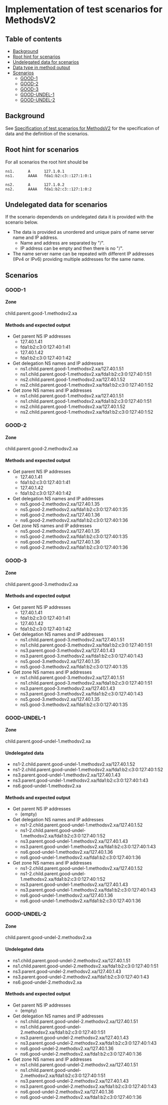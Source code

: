 # Implementation of test scenarios for MethodsV2


## Table of contents

* [Background](#background)
* [Root hint for scenarios](#root-hint-for-scenarios)
* [Undelegated data for scenarios](#undelegated-data-for-scenarios)
* [Data type in method output](#data-type-in-method-output)
* [Scenarios](#scenarios)
  * [GOOD-1](#good-1)
  * [GOOD-2](#good-2)
  * [GOOD-3](#good-3)
  * [GOOD-UNDEL-1](#good-undel-1)
  * [GOOD-UNDEL-2](#good-undel-2)

## Background

See [Specification of test scenarios for MethodsV2] for the specification of
data and the definition of the scenarios.

## Root hint for scenarios

For all scenarios the root hint should be

```
ns1.      A      127.1.0.1
ns1.      AAAA   fda1:b2:c3::127:1:0:1

ns2.      A      127.1.0.2
ns2.      AAAA   fda1:b2:c3::127:1:0:2
```

## Undelegated data for scenarios

If the scenario dependends on undelegated data it is provided with the
scenario below.
* The data is provided as unordered and unique pairs of name server name and IP
  address.
  * Name and address are separated by "/".
  * IP address can be empty and then there is no "/".
* The name server name can be repeated with different IP addresses (IPv4 or
  IPv6) providing multiple addresses for the same name.

## Scenarios

### GOOD-1

#### Zone

child.parent.good-1.methodsv2.xa

#### Methods and expected output
* Get parent NS IP addresses
  * 127.40.1.41
  * fda1:b2:c3:0:127:40:1:41
  * 127.40.1.42
  * fda1:b2:c3:0:127:40:1:42
* Get delegation NS names and IP addresses
  * ns1.child.parent.good-1.methodsv2.xa/127.40.1.51
  * ns1.child.parent.good-1.methodsv2.xa/fda1:b2:c3:0:127:40:1:51
  * ns2.child.parent.good-1.methodsv2.xa/127.40.1.52
  * ns2.child.parent.good-1.methodsv2.xa/fda1:b2:c3:0:127:40:1:52
* Get zone NS names and IP addresses
  * ns1.child.parent.good-1.methodsv2.xa/127.40.1.51
  * ns1.child.parent.good-1.methodsv2.xa/fda1:b2:c3:0:127:40:1:51
  * ns2.child.parent.good-1.methodsv2.xa/127.40.1.52
  * ns2.child.parent.good-1.methodsv2.xa/fda1:b2:c3:0:127:40:1:52

### GOOD-2

#### Zone

child.parent.good-2.methodsv2.xa

#### Methods and expected output
* Get parent NS IP addresses
  * 127.40.1.41
  * fda1:b2:c3:0:127:40:1:41
  * 127.40.1.42
  * fda1:b2:c3:0:127:40:1:42
* Get delegation NS names and IP addresses
  * ns5.good-2.methodsv2.xa/127.40.1.35
  * ns5.good-2.methodsv2.xa/fda1:b2:c3:0:127:40:1:35
  * ns6.good-2.methodsv2.xa/127.40.1.36
  * ns6.good-2.methodsv2.xa/fda1:b2:c3:0:127:40:1:36
* Get zone NS names and IP addresses
  * ns5.good-2.methodsv2.xa/127.40.1.35
  * ns5.good-2.methodsv2.xa/fda1:b2:c3:0:127:40:1:35
  * ns6.good-2.methodsv2.xa/127.40.1.36
  * ns6.good-2.methodsv2.xa/fda1:b2:c3:0:127:40:1:36

### GOOD-3

#### Zone
child.parent.good-3.methodsv2.xa

#### Methods and expected output
* Get parent NS IP addresses
  * 127.40.1.41
  * fda1:b2:c3:0:127:40:1:41
  * 127.40.1.42
  * fda1:b2:c3:0:127:40:1:42
* Get delegation NS names and IP addresses
  * ns1.child.parent.good-3.methodsv2.xa/127.40.1.51
  * ns1.child.parent.good-3.methodsv2.xa/fda1:b2:c3:0:127:40:1:51
  * ns3.parent.good-3.methodsv2.xa/127.40.1.43
  * ns3.parent.good-3.methodsv2.xa/fda1:b2:c3:0:127:40:1:43
  * ns5.good-3.methodsv2.xa/127.40.1.35
  * ns5.good-3.methodsv2.xa/fda1:b2:c3:0:127:40:1:35
* Get zone NS names and IP addresses
  * ns1.child.parent.good-3.methodsv2.xa/127.40.1.51
  * ns1.child.parent.good-3.methodsv2.xa/fda1:b2:c3:0:127:40:1:51
  * ns3.parent.good-3.methodsv2.xa/127.40.1.43
  * ns3.parent.good-3.methodsv2.xa/fda1:b2:c3:0:127:40:1:43
  * ns5.good-3.methodsv2.xa/127.40.1.35
  * ns5.good-3.methodsv2.xa/fda1:b2:c3:0:127:40:1:35


### GOOD-UNDEL-1

#### Zone
child.parent.good-undel-1.methodsv2.xa

#### Undelegated data
  * ns1-2.child.parent.good-undel-1.methodsv2.xa/127.40.1.52
  * ns1-2.child.parent.good-undel-1.methodsv2.xa/fda1:b2:c3:0:127:40:1:52
  * ns3.parent.good-undel-1.methodsv2.xa/127.40.1.43
  * ns3.parent.good-undel-1.methodsv2.xa/fda1:b2:c3:0:127:40:1:43
  * ns6.good-undel-1.methodsv2.xa

#### Methods and expected output
* Get parent NS IP addresses
  * (empty)
* Get delegation NS names and IP addresses
  * ns1-2.child.parent.good-undel-1.methodsv2.xa/127.40.1.52
  * ns1-2.child.parent.good-undel-1.methodsv2.xa/fda1:b2:c3:0:127:40:1:52
  * ns3.parent.good-undel-1.methodsv2.xa/127.40.1.43
  * ns3.parent.good-undel-1.methodsv2.xa/fda1:b2:c3:0:127:40:1:43
  * ns6.good-undel-1.methodsv2.xa/127.40.1.36
  * ns6.good-undel-1.methodsv2.xa/fda1:b2:c3:0:127:40:1:36
* Get zone NS names and IP addresses
  * ns1-2.child.parent.good-undel-1.methodsv2.xa/127.40.1.52
  * ns1-2.child.parent.good-undel-1.methodsv2.xa/fda1:b2:c3:0:127:40:1:52
  * ns3.parent.good-undel-1.methodsv2.xa/127.40.1.43
  * ns3.parent.good-undel-1.methodsv2.xa/fda1:b2:c3:0:127:40:1:43
  * ns6.good-undel-1.methodsv2.xa/127.40.1.36
  * ns6.good-undel-1.methodsv2.xa/fda1:b2:c3:0:127:40:1:36

### GOOD-UNDEL-2

#### Zone
child.parent.good-undel-2.methodsv2.xa

#### Undelegated data
  * ns1.child.parent.good-undel-2.methodsv2.xa/127.40.1.51
  * ns1.child.parent.good-undel-2.methodsv2.xa/fda1:b2:c3:0:127:40:1:51
  * ns3.parent.good-undel-2.methodsv2.xa/127.40.1.43
  * ns3.parent.good-undel-2.methodsv2.xa/fda1:b2:c3:0:127:40:1:43
  * ns6.good-undel-2.methodsv2.xa

#### Methods and expected output
* Get parent NS IP addresses
  * (empty)
* Get delegation NS names and IP addresses
  * ns1.child.parent.good-undel-2.methodsv2.xa/127.40.1.51
  * ns1.child.parent.good-undel-2.methodsv2.xa/fda1:b2:c3:0:127:40:1:51
  * ns3.parent.good-undel-2.methodsv2.xa/127.40.1.43
  * ns3.parent.good-undel-2.methodsv2.xa/fda1:b2:c3:0:127:40:1:43
  * ns6.good-undel-2.methodsv2.xa/127.40.1.36
  * ns6.good-undel-2.methodsv2.xa/fda1:b2:c3:0:127:40:1:36
* Get zone NS names and IP addresses
  * ns1.child.parent.good-undel-2.methodsv2.xa/127.40.1.51
  * ns1.child.parent.good-undel-2.methodsv2.xa/fda1:b2:c3:0:127:40:1:51
  * ns3.parent.good-undel-2.methodsv2.xa/127.40.1.43
  * ns3.parent.good-undel-2.methodsv2.xa/fda1:b2:c3:0:127:40:1:43
  * ns6.good-undel-2.methodsv2.xa/127.40.1.36
  * ns6.good-undel-2.methodsv2.xa/fda1:b2:c3:0:127:40:1:36


[Specification of test scenarios for MethodsV2]:                  ../../docs/public/specifications/test-zones/MethodsV2/methodsv2.md
